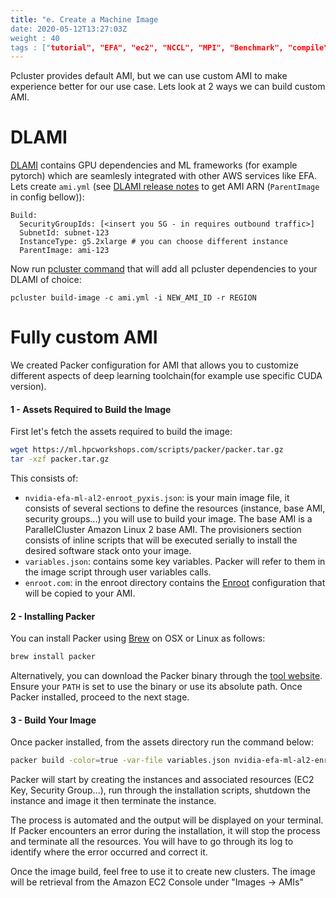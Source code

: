 ```yaml
---
title: "e. Create a Machine Image
date: 2020-05-12T13:27:03Z
weight : 40
tags : ["tutorial", "EFA", "ec2", "NCCL", "MPI", "Benchmark", "compile"]
---
```


Pcluster provides default AMI, but we can use custom AMI to make experience better for our use case. Lets look at 2 ways we can build custom AMI.

# DLAMI
[DLAMI](https://docs.aws.amazon.com/dlami/latest/devguide/what-is-dlami.html) contains GPU dependencies and ML frameworks (for example pytorch) which are seamlesly integrated with other AWS services like EFA.
Lets create `ami.yml` (see [DLAMI release notes](https://docs.aws.amazon.com/dlami/latest/devguide/appendix-ami-release-notes.html) to get AMI ARN (`ParentImage` in config bellow)):
```
Build:
  SecurityGroupIds: [<insert you SG - in requires outbound traffic>]
  SubnetId: subnet-123
  InstanceType: g5.2xlarge # you can choose different instance
  ParentImage: ami-123
```

Now run [pcluster command](https://docs.aws.amazon.com/parallelcluster/latest/ug/pcluster.build-image-v3.html) that will add all pcluster dependencies to your DLAMI of choice:
```
pcluster build-image -c ami.yml -i NEW_AMI_ID -r REGION
```

# Fully custom AMI
We created Packer configuration for AMI that allows you to customize different aspects of deep learning toolchain(for example use specific CUDA version).

#### 1 - Assets Required to Build the Image

First let's fetch the assets required to build the image:

```bash
wget https://ml.hpcworkshops.com/scripts/packer/packer.tar.gz
tar -xzf packer.tar.gz
```

This consists of:
* `nvidia-efa-ml-al2-enroot_pyxis.json`: is your main image file, it consists of several sections to define the resources (instance, base AMI, security groups...) you will use to build your image. The base AMI is a ParallelCluster Amazon Linux 2 base AMI. The provisioners section consists of inline scripts that will be executed serially to install the desired software stack onto your image.
* `variables.json`: contains some key variables. Packer will refer to them in the image script through user variables calls.
* `enroot.com`: in the enroot directory contains the [Enroot](https://github.com/NVIDIA/enroot) configuration that will be copied to your AMI.

#### 2 - Installing Packer

You can install Packer using [Brew](https://brew.sh/) on OSX or Linux as follows:

```bash
brew install packer
```

Alternatively, you can download the Packer binary through the [tool website](https://www.packer.io/). Ensure your `PATH` is set to use the binary or use its absolute path. Once Packer installed, proceed to the next stage.

#### 3 - Build Your Image

Once packer installed, from the assets directory run the command below:

```bash
packer build -color=true -var-file variables.json nvidia-efa-ml-al2-enroot_pyxis.json | tee build_AL2.log
```

Packer will start by creating the instances and associated resources (EC2 Key, Security Group...), run through the installation scripts, shutdown the instance and image it then terminate the instance.

The process is automated and the output will be displayed on your terminal. If Packer encounters an error during the installation, it will stop the process and terminate all the resources. You will have to go through its log to identify where the error occurred and correct it.

Once the image build, feel free to use it to create new clusters. The image will be retrieval from the Amazon EC2 Console under "Images -> AMIs"
